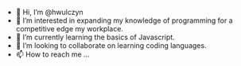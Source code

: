 - 👋 Hi, I’m @hwulczyn
- 👀 I’m interested in expanding my knowledge of programming for a competitive edge my workplace. 
- 🌱 I’m currently learning the basics of Javascript. 
- 💞️ I’m looking to collaborate on learning coding languages. 
- 📫 How to reach me ...

<!---
hwulczyn/hwulczyn is a ✨ special ✨ repository because its `README.md` (this file) appears on your GitHub profile.
You can click the Preview link to take a look at your changes.
--->
